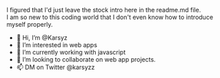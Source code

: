 I figured that I'd just leave the stock intro here in the readme.md file.  
I am so new to this coding world that I don't even know how to introduce myself properly.

- 👋 Hi, I’m @Karsyz
- 👀 I’m interested in web apps
- 🌱 I’m currently working with javascript
- 💞️ I’m looking to collaborate on web app projects.
- 📫 DM on Twitter @karsyzz

<!---
Karsyz/Karsyz is a ✨ special ✨ repository because its `README.md` (this file) appears on your GitHub profile.
You can click the Preview link to take a look at your changes.
--->

